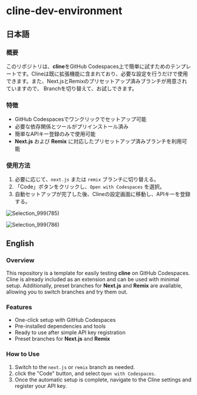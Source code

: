 # cline-dev-environment

## 日本語

### 概要
このリポジトリは、**cline**をGitHub Codespaces上で簡単に試すためのテンプレートです。Clineは既に拡張機能に含まれており、必要な設定を行うだけで使用できます。また、Next.jsとRemixのプリセットアップ済みブランチが用意されていますので、
Branchを切り替えて、お試しできます。

### 特徴
- GitHub Codespacesでワンクリックでセットアップ可能
- 必要な依存関係とツールがプリインストール済み
- 簡単なAPIキー登録のみで使用可能
- **Next.js** および **Remix** に対応したプリセットアップ済みブランチを利用可能

### 使用方法
1. 必要に応じて、`next.js` または `remix` ブランチに切り替える。
2. 「Code」ボタンをクリックし、`Open with Codespaces` を選択。
3. 自動セットアップが完了した後、Clineの設定画面に移動し、APIキーを登録する。


![Selection_999(785)](https://github.com/user-attachments/assets/8c714a5a-750f-4874-bc10-2c7426d42328)

![Selection_999(786)](https://github.com/user-attachments/assets/097fb18d-ed4b-496c-878d-06cb7a37332c)



## English

### Overview
This repository is a template for easily testing **cline** on GitHub Codespaces. Cline is already included as an extension and can be used with minimal setup. Additionally, preset branches for **Next.js** and **Remix** are available, allowing you to switch branches and try them out.

### Features
- One-click setup with GitHub Codespaces
- Pre-installed dependencies and tools
- Ready to use after simple API key registration
- Preset branches for **Next.js** and **Remix**

### How to Use
1. Switch to the `next.js` or `remix` branch as needed.
2. click the "Code" button, and select `Open with Codespaces`.
3. Once the automatic setup is complete, navigate to the Cline settings and register your API key.
